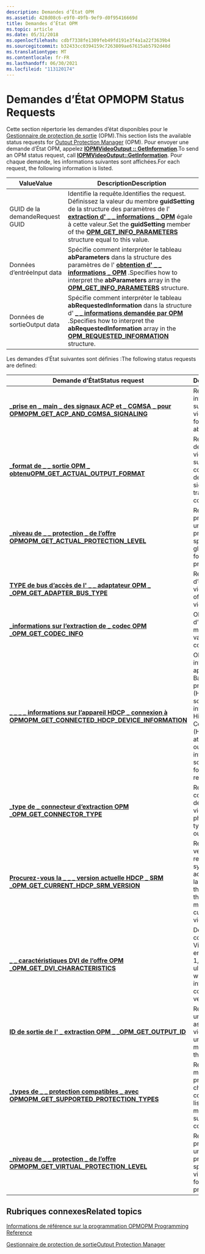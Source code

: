 ```yaml
---
description: Demandes d’État OPM
ms.assetid: 428d08c6-e9f0-49fb-9ef9-d0f95416669d
title: Demandes d’État OPM
ms.topic: article
ms.date: 05/31/2018
ms.openlocfilehash: cdbf7338fe1309feb49fd191e3f4a1a22f3639b4
ms.sourcegitcommit: b32433cc0394159c7263809ae67615ab5792d40d
ms.translationtype: MT
ms.contentlocale: fr-FR
ms.lasthandoff: 06/30/2021
ms.locfileid: "113120174"
---
```

# <a name="opm-status-requests"></a><span data-ttu-id="6908f-103">Demandes d’État OPM</span><span class="sxs-lookup"><span data-stu-id="6908f-103">OPM Status Requests</span></span>

<span data-ttu-id="6908f-104">Cette section répertorie les demandes d’état disponibles pour le [Gestionnaire de protection de sortie](output-protection-manager.md) (OPM).</span><span class="sxs-lookup"><span data-stu-id="6908f-104">This section lists the available status requests for [Output Protection Manager](output-protection-manager.md) (OPM).</span></span> <span data-ttu-id="6908f-105">Pour envoyer une demande d’État OPM, appelez [**IOPMVideoOutput :: GetInformation**](/windows/desktop/api/opmapi/nf-opmapi-iopmvideooutput-getinformation).</span><span class="sxs-lookup"><span data-stu-id="6908f-105">To send an OPM status request, call [**IOPMVideoOutput::GetInformation**](/windows/desktop/api/opmapi/nf-opmapi-iopmvideooutput-getinformation).</span></span> <span data-ttu-id="6908f-106">Pour chaque demande, les informations suivantes sont affichées.</span><span class="sxs-lookup"><span data-stu-id="6908f-106">For each request, the following information is listed.</span></span>



| <span data-ttu-id="6908f-107">Value</span><span class="sxs-lookup"><span data-stu-id="6908f-107">Value</span></span>             | <span data-ttu-id="6908f-108">Description</span><span class="sxs-lookup"><span data-stu-id="6908f-108">Description</span></span>                                                                                                                                                           |
|--------------|------------------------------------------------------------------------------------------------------------------------------------------------------------|
| <span data-ttu-id="6908f-109">GUID de la demande</span><span class="sxs-lookup"><span data-stu-id="6908f-109">Request GUID</span></span> | <span data-ttu-id="6908f-110">Identifie la requête.</span><span class="sxs-lookup"><span data-stu-id="6908f-110">Identifies the request.</span></span> <span data-ttu-id="6908f-111">Définissez la valeur du membre **guidSetting** de la structure des paramètres de l' [**extraction d' \_ \_ informations \_ OPM**](/windows/desktop/api/ksopmapi/ns-ksopmapi-opm_get_info_parameters) égale à cette valeur.</span><span class="sxs-lookup"><span data-stu-id="6908f-111">Set the **guidSetting** member of the [**OPM\_GET\_INFO\_PARAMETERS**](/windows/desktop/api/ksopmapi/ns-ksopmapi-opm_get_info_parameters) structure equal to this value.</span></span> |
| <span data-ttu-id="6908f-112">Données d’entrée</span><span class="sxs-lookup"><span data-stu-id="6908f-112">Input data</span></span>   | <span data-ttu-id="6908f-113">Spécifie comment interpréter le tableau **abParameters** dans la structure des paramètres de l' [**obtention d' \_ \_ informations \_ OPM**](/windows/desktop/api/ksopmapi/ns-ksopmapi-opm_get_info_parameters) .</span><span class="sxs-lookup"><span data-stu-id="6908f-113">Specifies how to interpret the **abParameters** array in the [**OPM\_GET\_INFO\_PARAMETERS**](/windows/desktop/api/ksopmapi/ns-ksopmapi-opm_get_info_parameters) structure.</span></span>                      |
| <span data-ttu-id="6908f-114">Données de sortie</span><span class="sxs-lookup"><span data-stu-id="6908f-114">Output data</span></span>  | <span data-ttu-id="6908f-115">Spécifie comment interpréter le tableau **abRequestedInformation** dans la structure d' [**\_ \_ informations demandée par OPM**](/windows/desktop/api/ksopmapi/ns-ksopmapi-opm_requested_information) .</span><span class="sxs-lookup"><span data-stu-id="6908f-115">Specifies how to interpret the **abRequestedInformation** array in the [**OPM\_REQUESTED\_INFORMATION**](/windows/desktop/api/ksopmapi/ns-ksopmapi-opm_requested_information) structure.</span></span>         |



 

<span data-ttu-id="6908f-116">Les demandes d’État suivantes sont définies :</span><span class="sxs-lookup"><span data-stu-id="6908f-116">The following status requests are defined:</span></span>



| <span data-ttu-id="6908f-117">Demande d’État</span><span class="sxs-lookup"><span data-stu-id="6908f-117">Status request</span></span>                                                                                      | <span data-ttu-id="6908f-118">Description</span><span class="sxs-lookup"><span data-stu-id="6908f-118">Description</span></span>                                                                                                                                           |
|-----------------------------------------------------------------------------------------------------|-------------------------------------------------------------------------------------------------------------------------------------------------------|
| [<span data-ttu-id="6908f-119">**\_prise en \_ main \_ des signaux ACP et \_ CGMSA \_ pour OPM**</span><span class="sxs-lookup"><span data-stu-id="6908f-119">**OPM\_GET\_ACP\_AND\_CGMSA\_SIGNALING**</span></span>](opm-get-acp-and-cgmsa-signaling.md)                     | <span data-ttu-id="6908f-120">Retourne les informations suivantes sur une sortie vidéo :</span><span class="sxs-lookup"><span data-stu-id="6908f-120">Returns the following information about a video output:</span></span>                                                                                               |
| [<span data-ttu-id="6908f-121">**\_format de \_ \_ sortie OPM \_ obtenu**</span><span class="sxs-lookup"><span data-stu-id="6908f-121">**OPM\_GET\_ACTUAL\_OUTPUT\_FORMAT**</span></span>](opm-get-actual-output-format.md)                            | <span data-ttu-id="6908f-122">Retourne une description du signal vidéo qui est transmis sur le connecteur.</span><span class="sxs-lookup"><span data-stu-id="6908f-122">Returns a description of the video signal that is being transmitted over the connector.</span></span>                                                               |
| [<span data-ttu-id="6908f-123">**\_niveau de \_ \_ protection \_ de l’offre OPM**</span><span class="sxs-lookup"><span data-stu-id="6908f-123">**OPM\_GET\_ACTUAL\_PROTECTION\_LEVEL**</span></span>](opm-get-actual-protection-level.md)                      | <span data-ttu-id="6908f-124">Retourne le niveau de protection global pour un mécanisme de protection spécifié.</span><span class="sxs-lookup"><span data-stu-id="6908f-124">Returns the global protection level for a specified protection mechanism.</span></span>                                                                             |
| [<span data-ttu-id="6908f-125">**TYPE de bus d’accès de l' \_ \_ adaptateur OPM \_ \_**</span><span class="sxs-lookup"><span data-stu-id="6908f-125">**OPM\_GET\_ADAPTER\_BUS\_TYPE**</span></span>](opm-get-adapter-bus-type.md)                                    | <span data-ttu-id="6908f-126">Retourne le type de bus d’e/s utilisé par la sortie vidéo.</span><span class="sxs-lookup"><span data-stu-id="6908f-126">Returns the type of I/O bus used by the video output.</span></span>                                                                                                 |
| [<span data-ttu-id="6908f-127">**\_informations sur l’extraction de \_ codec OPM \_**</span><span class="sxs-lookup"><span data-stu-id="6908f-127">**OPM\_GET\_CODEC\_INFO**</span></span>](opm-get-codec-info.md)                                                 | <span data-ttu-id="6908f-128">Obtient la valeur mérite d’un codec matériel.</span><span class="sxs-lookup"><span data-stu-id="6908f-128">Gets the merit value of a hardware codec.</span></span>                                                                                                             |
| [<span data-ttu-id="6908f-129">**\_ \_ \_ \_ informations sur l’appareil HDCP \_ connexion à OPM**</span><span class="sxs-lookup"><span data-stu-id="6908f-129">**OPM\_GET\_CONNECTED\_HDCP\_DEVICE\_INFORMATION**</span></span>](opm-get-connected-hdcp-device-information.md) | <span data-ttu-id="6908f-130">Obtient des informations sur un appareil High-Bandwidth Digital protection du contenu (HDCP) attaché à la sortie vidéo.</span><span class="sxs-lookup"><span data-stu-id="6908f-130">Gets information about a High-Bandwidth Digital Content Protection (HDCP) device attached to the video output.</span></span> <span data-ttu-id="6908f-131">Les informations suivantes sont retournées :</span><span class="sxs-lookup"><span data-stu-id="6908f-131">The following information is returned:</span></span> |
| [<span data-ttu-id="6908f-132">**\_type de \_ connecteur d’extraction OPM \_**</span><span class="sxs-lookup"><span data-stu-id="6908f-132">**OPM\_GET\_CONNECTOR\_TYPE**</span></span>](opm-get-connector-type.md)                                         | <span data-ttu-id="6908f-133">Retourne le type de connecteur physique de la sortie vidéo.</span><span class="sxs-lookup"><span data-stu-id="6908f-133">Returns the physical connector type of the video output.</span></span>                                                                                              |
| [<span data-ttu-id="6908f-134">**Procurez-vous la \_ \_ \_ version actuelle HDCP \_ SRM \_**</span><span class="sxs-lookup"><span data-stu-id="6908f-134">**OPM\_GET\_CURRENT\_HDCP\_SRM\_VERSION**</span></span>](opm-get-current-hdcp-srm-version.md)                   | <span data-ttu-id="6908f-135">Retourne le numéro de version du message de renouvellement du système (SRM) actuellement utilisé par la sortie vidéo.</span><span class="sxs-lookup"><span data-stu-id="6908f-135">Returns the version number of the system renewability message (SRM) currently used by the video output.</span></span>                                               |
| [<span data-ttu-id="6908f-136">**\_ \_ caractéristiques DVI de l’offre OPM \_**</span><span class="sxs-lookup"><span data-stu-id="6908f-136">**OPM\_GET\_DVI\_CHARACTERISTICS**</span></span>](opm-get-dvi-characteristics.md)                               | <span data-ttu-id="6908f-137">Demande si un connecteur DVI (Digital Video Interface) prend en charge DVI version 1,1 ou ultérieure.</span><span class="sxs-lookup"><span data-stu-id="6908f-137">Queries whether a digital video interface (DVI) connector supports DVI version 1.1 or later.</span></span>                                                          |
| [<span data-ttu-id="6908f-138">**ID de sortie de l' \_ extraction OPM \_ \_**</span><span class="sxs-lookup"><span data-stu-id="6908f-138">**OPM\_GET\_OUTPUT\_ID**</span></span>](opm-get-output-id.md)                                                   | <span data-ttu-id="6908f-139">Retourne l’identificateur unique de l’analyseur associé à cette sortie vidéo.</span><span class="sxs-lookup"><span data-stu-id="6908f-139">Returns the unique identifier of the monitor associated with this video output.</span></span>                                                                       |
| [<span data-ttu-id="6908f-140">**\_types de \_ \_ protection compatibles \_ avec OPM**</span><span class="sxs-lookup"><span data-stu-id="6908f-140">**OPM\_GET\_SUPPORTED\_PROTECTION\_TYPES**</span></span>](opm-get-supported-protection-types.md)                | <span data-ttu-id="6908f-141">Retourne la liste des mécanismes de protection pris en charge par le connecteur.</span><span class="sxs-lookup"><span data-stu-id="6908f-141">Returns the list of protection mechanisms that are supported by the connector.</span></span>                                                                        |
| [<span data-ttu-id="6908f-142">**\_niveau de \_ \_ protection \_ de l’offre OPM**</span><span class="sxs-lookup"><span data-stu-id="6908f-142">**OPM\_GET\_VIRTUAL\_PROTECTION\_LEVEL**</span></span>](opm-get-virtual-protection-level.md)                    | <span data-ttu-id="6908f-143">Retourne le niveau de protection virtuel pour un mécanisme de protection spécifié.</span><span class="sxs-lookup"><span data-stu-id="6908f-143">Returns the virtual protection level for a specified protection mechanism.</span></span>                                                                            |



 

## <a name="related-topics"></a><span data-ttu-id="6908f-144">Rubriques connexes</span><span class="sxs-lookup"><span data-stu-id="6908f-144">Related topics</span></span>

<dl> <dt>

[<span data-ttu-id="6908f-145">Informations de référence sur la programmation OPM</span><span class="sxs-lookup"><span data-stu-id="6908f-145">OPM Programming Reference</span></span>](opm-programming-reference.md)
</dt> <dt>

[<span data-ttu-id="6908f-146">Gestionnaire de protection de sortie</span><span class="sxs-lookup"><span data-stu-id="6908f-146">Output Protection Manager</span></span>](output-protection-manager.md)
</dt> </dl>

 

 



